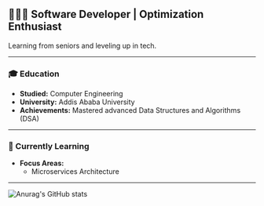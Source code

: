 ## 👨🏻‍💻 Software Developer | Optimization Enthusiast

Learning from seniors and leveling up in tech.

---

### 🎓 Education
- **Studied:** Computer Engineering
- **University:** Addis Ababa University
- **Achievements:** Mastered advanced Data Structures and Algorithms (DSA)

---

### 💭 Currently Learning
- **Focus Areas:**
  - Microservices Architecture
 

---

![Anurag's GitHub stats](https://github-readme-stats.vercel.app/api?username=anuraghazra&show_icons=true&theme=merko)
